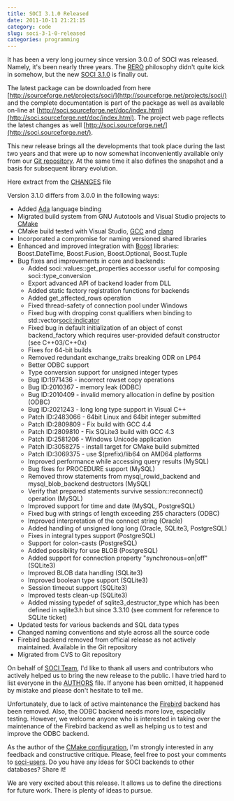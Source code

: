 ```yaml
---
title: SOCI 3.1.0 Released
date: 2011-10-11 21:21:15
category: code
slug: soci-3-1-0-released
categories: programming
---
```


It has been a very long journey since version 3.0.0 of SOCI was released. Namely, it's been nearly three years. The [RERO](http://en.wikipedia.org/wiki/Release_early,_release_often) philosophy didn't quite kick in somehow, but the new [SOCI 3.1.0](https://sourceforge.net/mailarchive/message.php?msg_id=28213168) is finally out.


The latest package can be downloaded from here [http://sourceforge.net/projects/soci/](http://sourceforge.net/projects/soci/) and the complete documentation is part of the package as well as available on-line at [http://soci.sourceforge.net/doc/index.html](http://soci.sourceforge.net/doc/index.html). The project web page reflects the latest changes as well [http://soci.sourceforge.net/](http://soci.sourceforge.net/).


This new release brings all the developments that took place during the last two years and that were up to now somewhat inconveniently available only from our [Git repository](https://sourceforge.net/scm/?type=git&group_id=121480). At the same time it also defines the snapshot and a basis for subsequent library evolution.


Here extract from the [CHANGES](soci.git.sourceforge.net/git/gitweb.cgi?p=soci/soci;a=blob;f=src/CHANGES;hb=HEAD) file


Version 3.1.0 differs from 3.0.0 in the following ways:

* Added [Ada](http://en.wikipedia.org/wiki/Ada_%28programming_language%29) language binding
* Migrated build system from GNU Autotools and Visual Studio projects to [CMake](http://www.cmake.org)
* CMake build tested with Visual Studio, [GCC](http://gcc.gnu.org) and [clang](http://clang.llvm.org/)
* Incorporated a compromise for naming versioned shared libraries
* Enhanced and improved integration with [Boost](http://www.boost.org) libraries: Boost.DateTime, Boost.Fusion, Boost.Optional, Boost.Tuple
* Bug fixes and improvements in core and backends:
    * Added soci::values::get_properties accessor useful for composing soci::type_conversion
    * Export advanced API of backend loader from DLL
    * Added static factory registration functions for backends
    * Added get_affected_rows operation
    * Fixed thread-safety of connection pool under Windows
    * Fixed bug with dropping const qualifiers when binding to std::vector<soci::indicator>
    * Fixed bug in default initialization of an object of const backend_factory which requires user-provided default constructor (see C++03/C++0x)
    * Fixes for 64-bit builds
    * Removed redundant exchange_traits breaking ODR on LP64
    * Better ODBC support
    * Type conversion support for unsigned integer types
    * Bug ID:1971436 - incorrect rowset copy operations
    * Bug ID:2010367 - memory leak (ODBC)
    * Bug ID:2010409 - invalid memory allocation in define by position (ODBC)
    * Bug ID:2021243 - long long type support in Visual C++
    * Patch ID:2483066 - 64bit Linux and 64bit integer submitted
    * Patch ID:2809809 - Fix build with GCC 4.4
    * Patch ID:2809810 - Fix SQLite3 build with GCC 4.3
    * Patch ID:2581206 - Windows Unicode application
    * Patch ID:3058275 - install target for CMake build submitted
    * Patch ID:3069375 - use $(prefix)/lib64 on AMD64 platforms
    * Improved performance while accessing query results (MySQL)
    * Bug fixes for PROCEDURE support (MySQL)
    * Removed throw statements from mysql_rowid_backend and mysql_blob_backend destructors (MySQL)
    * Verify that prepared statements survive session::reconnect() operation (MySQL)
    * Improved support for time and date (MySQL, PostgreSQL)
    * Fixed bug with strings of length exceeding 255 characters (ODBC)
    * Improved interpretation of the connect string (Oracle)
    * Added handling of unsigned long long (Oracle, SQLite3, PostgreSQL)
    * Fixes in integral types support (PostgreSQL)
    * Support for colon-casts (PostgreSQL)
    * Added possibility for use BLOB (PostgreSQL)
    * Added support for connection property "synchronous=on|off" (SQLite3)
    * Improved BLOB data handling (SQLite3)
    * Improved boolean type support (SQLite3)
    * Session timeout support (SQLite3)
    * Improved tests clean-up (SQLite3)
    * Added missing typedef of sqlite3_destructor_type which has been defined in sqlite3.h but since 3.3.10 (see comment for reference to SQLite ticket)
* Updated tests for various backends and SQL data types
* Changed naming conventions and style across all the source code
* Firebird backend removed from official release as not actively maintained. Available in the Git repository
* Migrated from CVS to Git repository


On behalf of [SOCI Team](http://soci.sourceforge.net/people.html), I'd like to thank all users and contributors who actively helped us to bring the new release to the public. I have tried hard to list everyone in the [AUTHORS](soci.git.sourceforge.net/git/gitweb.cgi?p=soci/soci;a=blob;f=src/AUTHORS;hb=HEAD) file. If anyone has been omitted, it happened by mistake and please don't hesitate to tell me.


Unfortunately, due to lack of active maintenance the [Firebird](http://www.firebirdsql.org/) backend has been removed. Also, the ODBC backend needs more love, especially testing. However, we welcome anyone who is interested in taking over the maintenance of the Firebird backend as well as helping us to test and improve the ODBC backend.


As the author of the [CMake configuration](http://soci.sourceforge.net/doc/installation.html#cmake), I'm strongly interested in any feedback and constructive critique. Please, feel free to post your comments to [soci-users](https://sourceforge.net/mail/?group_id=121480). Do you have any ideas for SOCI backends to other databases? Share it!


We are very excited about this release. It allows us to define the directions for future work. There is plenty of ideas to pursue.
